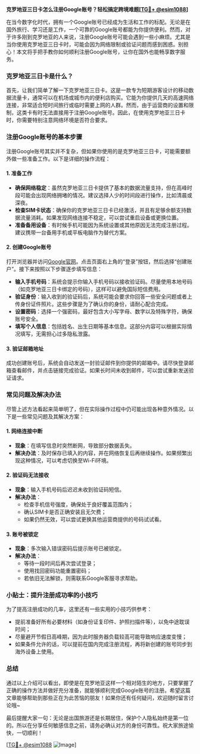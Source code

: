 **克罗地亚三日卡怎么注册Google账号？轻松搞定跨境难题[[TG💪+ @esim1088](https://t.me/s/esim1088)]**

在当今数字化时代，拥有一个Google账号已经成为生活和工作的标配。无论是在国外旅行、学习还是工作，一个可靠的Google账号都能为你提供便利。然而，对于许多刚到克罗地亚的人来说，注册Google账号可能会遇到一些小麻烦。尤其是当你使用克罗地亚三日卡时，可能会因为网络限制或验证问题而感到困惑。别担心！本文将手把手教你如何顺利注册Google账号，让你在国外也能畅享数字服务。

### 克罗地亚三日卡是什么？

首先，让我们简单了解一下克罗地亚三日卡。这是一款专为短期游客设计的移动数据流量卡，通常可以在机场或城市内的便利店购买。它能为你提供几天的高速网络连接，非常适合短时间旅行或临时需要上网的人群。然而，由于运营商的设置和限制，这类卡有时无法直接用于注册Google账号。因此，在使用克罗地亚三日卡时，你需要特别注意网络环境是否符合要求。

### 注册Google账号的基本步骤

注册Google账号其实并不复杂，但如果你使用的是克罗地亚三日卡，可能需要额外做一些准备工作。以下是详细的操作流程：

#### 1. 准备工作

- **确保网络稳定**：虽然克罗地亚三日卡提供了基本的数据流量支持，但在高峰时段可能会出现网络拥堵的情况。建议选择人少的时间段进行操作，比如清晨或深夜。
- **检查SIM卡状态**：确保你的克罗地亚三日卡已经激活，并且有足够余额支持数据流量消耗。如果发现网络连接不稳定，可以尝试重启设备或更换位置。
- **准备备用设备**：有时候手机可能因为系统设置或其他原因无法完成注册过程。建议携带一台备用手机或平板电脑作为替代方案。

#### 2. 创建Google账号

打开浏览器并访问[Google官网](https://www.google.com)。点击页面右上角的“登录”按钮，然后选择“创建账户”。接下来按照以下步骤逐步填写信息：

- **输入手机号码**：系统会提示你输入手机号码以接收验证码。尽量使用本地号码（如克罗地亚三日卡绑定的号码），这样可以避免国际短信费用。
- **验证身份**：输入收到的验证码后，系统可能会要求你回答一些安全问题或者上传身份证件照片。这些步骤是为了确认你的身份，请耐心配合完成。
- **设置密码**：选择一个强密码，最好包含大小写字母、数字以及特殊字符，确保账号安全。
- **填写个人信息**：包括姓名、出生日期等基本信息。这部分内容可以根据实际情况填写，无需担心过多隐私泄露。

#### 3. 验证邮箱地址

成功创建账号后，系统会自动发送一封验证邮件到你提供的邮箱中。请尽快登录邮箱查看邮件，并点击链接完成验证。如果长时间未收到邮件，可以尝试重新发送验证请求。

### 常见问题及解决办法

尽管上述方法看起来简单明了，但在实际操作过程中仍可能出现各种意外情况。以下是一些常见问题及其解决方案：

#### 1. 网络连接中断

- **现象**：在填写信息时突然断网，导致部分数据丢失。
- **解决办法**：及时保存已填入的内容，并在网络恢复后再继续操作。如果频繁出现这种情况，可以考虑切换至Wi-Fi环境。

#### 2. 验证码无法接收

- **现象**：输入手机号码后迟迟未收到验证码短信。
- **解决办法**：
  - 检查手机信号强度，确保处于良好覆盖范围内；
  - 确认SIM卡是否正确安装且无欠费；
  - 如果仍然无效，可以尝试更换其他运营商提供的号码试试看。

#### 3. 账号被锁定

- **现象**：多次输入错误密码后提示账号已被锁定。
- **解决办法**：
  - 等待一段时间后再次尝试登录；
  - 使用找回密码功能重置密码；
  - 若依旧无法解锁，则需联系Google客服寻求帮助。

### 小贴士：提升注册成功率的小技巧

为了提高注册成功的几率，这里还有一些实用的小技巧供参考：

- 提前准备好所有必要材料（如身份证复印件、护照扫描件等），以免中途耽误时间；
- 尽量避开节假日高峰期，因为此时服务器负载较高可能导致响应速度变慢；
- 如果条件允许的话，可以提前在国内完成注册流程，再将新创建的账号同步到海外设备上使用。

### 总结

通过以上介绍可以看出，即使是在克罗地亚这样一个相对陌生的地方，只要掌握了正确的操作方法并做好充分准备，就能够顺利完成Google账号的注册。希望这篇文章能够帮助到那些正在为此苦恼的朋友！如果你还有任何疑问，欢迎随时留言讨论哦~

最后提醒大家一句：无论是出国旅游还是长期居住，保护个人隐私始终是第一位的。所以在分享任何敏感信息之前，请务必确认对方的身份可靠性。祝大家旅途愉快，一切顺利！

[[TG💪+ @esim1088](https://t.me/s/esim1088) ![Image](https://i.postimg.cc/4NQfJmqS/Snipaste-2025-05-13-00-14-12.png)]